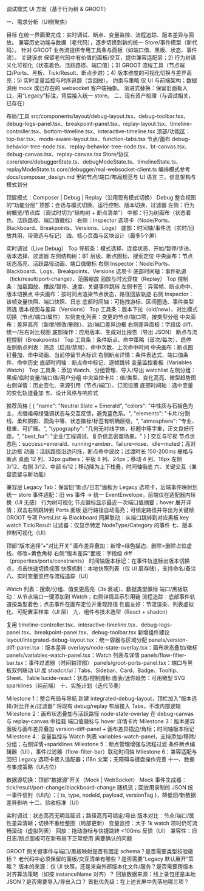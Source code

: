 调试模式 UI 方案（基于行为树 & GROOT）

一、需求分析（UI侧聚焦）

目标
在统一界面里完成：实时调试、断点、变量监控、流程追踪、版本差异与回放。
兼容历史功能与数据（老代码），逐步切换到新的统一 Store/事件模型（新代码）。
针对 GROOT 业务流提供专用工具条与面板（如端口值、黑板、状态、事件流）。
关键诉求
保留老代码中有价值的面板/交互，提供兼容适配层；2) 行为树语义化可视化（状态着色、活跃路径、端口值）；3) GROOT 流程工具（节点端口/Ports、黑板、Tick/Result、断点步进）；4) 版本维度的可视化切换与差异高亮；5) 实时变量监控与时序追踪（含回放）。
约束与策略
仅 UI 与前端架构；数据源用 mock 或已存在的 websocket 客户端抽象。
渐进式替换：保留旧面板入口，用“Legacy”标注，背后接入统一 store。
二、现有资产梳理（与调试相关，已存在）

布局/工具
src/components/layout/debug-layout.tsx、debug-toolbar.tsx、debug-logs-panel.tsx、breakpoint-panel.tsx、replay-layout.tsx、timeline-controller.tsx、bottom-timeline.tsx、interactive-timeline.tsx
顶部/功能区：top-bar.tsx、mode-aware-layout.tsx、function-tabs.tsx
节点/画布
debug-behavior-tree-node.tsx、replay-behavior-tree-node.tsx、bt-canvas.tsx、debug-canvas.tsx、replay-canvas.tsx
Store/协议
core/store/debuggerState.ts、debugModeState.ts、timelineState.ts、replayModeState.ts
core/debugger/real-websocket-client.ts
编排模式参考
docs/composer_design.md 里的节点/端口/布局规范与 UI 语言
三、信息架构与模式划分

顶层模式：Composer | Debug | Replay（沿用现有模式切换）
Debug 整合视图的“功能分层”
顶部：会话与模式切换、运行控制、版本切换、过滤器
左侧：行为树概览/节点库（调试时切为“结构树 + 断点清单”）
中部：行为树画布（状态着色、活跃路径、端口值徽标）
右侧：Inspector 选项卡（Node/Ports、Blackboard、Breakpoints、Versions、Logs）
底部：时间轴/事件流（实时/回放共用，带筛选与标记）
四、核心页面与区块设计（最多5个屏）

实时调试（Live Debug）
Top 导航条：模式选择、连接状态、开始/暂停/步进、版本选择、过滤器
左侧结构树：BT 层级、断点图标、搜索定位
中央画布：节点状态高亮、活跃路径动画、端口值徽标
右侧 Inspector：Node/Ports、Blackboard、Logs、Breakpoints、Versions 选项卡
底部时间轴：事件轨道（tick/result/port-change）、范围缩放
回放与时光穿梭（Replay）
Top 控制条：加载回放、播放/暂停、速度、关键事件跳转
左侧书签：异常帧、断点命中、版本切换点
中央画布：按时间点渲染节点状态，路径回放轨迹
右侧 Inspector：该帧变量快照、端口快照、日志
底部时间轴：可拖拽游标、区间圈选、事件类型筛选
版本视图与差异（Versions）
Top 工具条：版本下拉（old/new）、对比模式切换（节点/端口/属性）
左侧变化列表：变更的节点/端口项，按类型分组
中央画布：差异高亮（新增/修改/删除）、边/端口差异边框
右侧差异面板：字段级 diff、统一/左右对比视图
底部操作：应用版本、生成对比报告（导出 JSON）
断点与流程控制（Breakpoints）
Top 工具条：条件断点、命中策略（首次/每次）、启停
左侧断点列表：筛选（启用/禁用）、命中次数、上次命中时间
中央画布：断点图钉叠加、命中动画、当前停留节点标识
右侧断点详情：条件表达式、端口值条件、命中历史
底部时间轴：断点命中标记、逐帧跳转
变量监控看板（Variables Watch）
Top 工具条：添加 Watch、分组管理、导入/导出 watchlist
左侧分组：黑板/临时变量/端口值/用户分组
中央监控卡片：值/类型、变化高亮、微型趋势图
右侧详情：历史变化、来源引用（节点/端口）、订阅设置
底部时间轴：选中变量的变化轨道叠加
五、设计风格与响应式

推荐风格 [ { "name": "Neutral Slate + Emerald", "colors": "中性灰与石板色为主，点缀祖母绿强调状态与交互反馈，避免蓝色系。", "elements": "卡片/分割线、柔和阴影、圆角中等、状态徽标/标签有明确层级。", "atmosphere": "专业、稳重、可扩展。", "typography": "几何无衬线字体，标题中等字重，正文良好行距。", "best_for": "企业/工程调试、复杂信息密度场景。" } ]
交互与可视
节点状态色：success=emerald、running=amber、failure=rose、idle=muted；高对比边框
动画：活跃路径沿边闪烁，断点命中波纹；过渡时长 150-200ms
栅格与断点
桌面 12 列、32px gutters；平板 8 列、24px；移动 4 列、16px
左侧 3/12、右侧 3/12、中部 6/12；移动降为上下栈叠，时间轴吸底
六、关键交互（兼容遗留与新功能）

兼容层
Legacy Tab：保留旧“断点/日志”面板为 Legacy 选项卡，后端事件映射到统一 store
事件适配：旧 ws 事件 → 统一 EventEnvelope，前端仅在适配器内转换（UI 无感）
行为树可视化
节点徽标显示最近一次端口值摘要；hover 展开详情；双击右侧跳转到 Ports 面板
运行路径自动高亮；可锁定路径并导出为关键帧
GROOT 专项
PortsList 与 Blackboard 同屏联动：从端口跳转到对应黑板 key watch
Tick/Result 过滤器：仅显示特定 NodeType/Category 的事件
七、版本控制可视化（UI）

顶部“版本选择”+“对比开关”
画布差异叠加：新增=绿色描边、删除=删除占位虚线、修改=黄色角标
右侧“版本差异”面板：字段级 diff（properties/ports/constraints）
时间轴版本标记：在事件轨道标出版本切换点，点击快速切换视图
快照机制：本地快照列表（仅 UI 层存储），支持命名/备注
八、实时变量监控与流程追踪（UI）

Watch 列表：搜索/分组、值变更高亮（3s 衰减）、数据类型徽标
端口/黑板联动：从节点端口一键添加到 Watch；右侧详情显示引用链
流程追踪：底部事件轨道按类型着色；点击事件在画布定位并重现路径
性能友好：节流渲染、列表虚拟化、可配置采样率（UI 层）
九、组件与技术选型（React + shadcn）

复用
timeline-controller.tsx、interactive-timeline.tsx、debug-logs-panel.tsx、breakpoint-panel.tsx、debug-toolbar.tsx
新增组件建议
layout/integrated-debug-layout.tsx：统一容器与区域分配
panels/version-diff-panel.tsx：版本差异
overlays/node-state-overlay.tsx：画布状态叠加/徽标
panels/variables-watch-panel.tsx：Watch 列表与详情
panels/flow-filter-bar.tsx：事件过滤器（时间轴顶部）
panels/groot-ports-panel.tsx：端口与黑板双列联动
UI 库
shadcn/ui：Tabs、Sidebar、Card、Badge、Tooltip、Sheet、Table
lucide-react：状态/控制图标
图表/迷你趋势：可用微型 SVG sparklines（纯前端）
十、实施计划（迭代节奏）

Milestone 1：整合布局与导航
新建 integrated-debug-layout，顶栏加入“版本选择/对比开关/过滤器”
将现有 debug/replay 布局接入 Tabs，不改内部逻辑
Milestone 2：画布状态叠加与活跃路径
node-state-overlay 在 debug-canvas 与 replay-canvas 中挂载
端口值徽标与 hover 详情卡片
Milestone 3：版本差异面板与画布差异叠加
version-diff-panel + 画布差异描边/角标；时间轴版本标记
Milestone 4：变量监控与 Watch 列表
variables-watch-panel，支持添加/移除/分组；右侧详情+sparklines
Milestone 5：断点管理增强与流程过滤
条件断点编辑器（UI），事件过滤器（flow-filter-bar）联动时间轴
Milestone 6：兼容适配与回归
Legacy 选项卡接入适配器；i18n 文案；无障碍与键盘操作完善
十一、数据与集成策略（UI占位）

数据源切换：顶部“数据源”开关（Mock | WebSocket）
Mock 事件生成器：tick/result/port-change/blackboard-change 随机流；回放用录制的 JSON
统一事件信封（UI内）：{ ts, type, nodeId, payload, versionTag }，降低旧/新数据差异影响
十二、验收标准（UI）

实时调试：状态高亮无明显延迟；路径高亮可锁定/导出
版本对比：节点/端口/属性差异清晰；切换不重绘整图（局部更新）
变量监控：大于 1k watch 项时仍可流畅滚动（虚拟列表）
回放：拖动游标与快捷跳转 <100ms 反馈（UI）
兼容性：旧日志/断点面板可在新布局下正常使用
需要确认的问题

GROOT 侧关键事件与端口/黑板映射是否有固定 schema？是否需要类型校验徽标？
老代码中必须保留的面板/交互清单有哪些？是否需要“Legacy 默认展开”策略？
版本的来源：仅 UI 快照，还是来自外部版本化文件/服务？是否需要跨版本对齐算法策略（如按 instanceName 对齐）？
回放数据来源：线上录包还是本地 JSON？是否需要导入/导出入口？
首批优先级：在上述五屏中先落地哪三项？